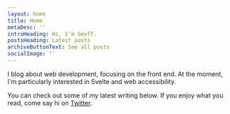 ```yaml
---
layout: home
title: Home
metaDesc: ''
introHeading: Hi, I'm Geoff.
postsHeading: Latest posts
archiveButtonText: See all posts
socialImage: ''
---
```


I blog about web development, focusing on the front end. At the moment, I'm particularly interested in Svelte and web accessibility.

You can check out some of my latest writing below. If you enjoy what you read, come say hi on [Twitter](https://twitter.com/geoffrich_).
